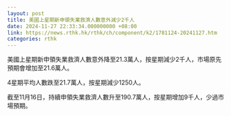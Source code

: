 ```yaml
---
layout: post
title: 美國上星期新申領失業救濟人數意外減少2千人
date: 2024-11-27 22:33:34.000000000 +08:00
link: https://news.rthk.hk/rthk/ch/component/k2/1781124-20241127.htm
categories: rthk
---
```


美國上星期新申領失業救濟人數意外降至21.3萬人，按星期減少2千人，市場原先預期會增加至21.6萬人。

4星期平均人數跌至21.7萬人，按星期減少1250人。

截至11月16日，持續申領失業救濟人數升至190.7萬人，按星期增加9千人，少過市場預期。
